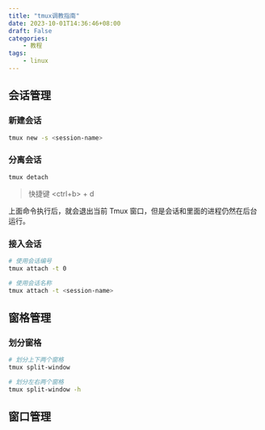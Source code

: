 ```yaml
---
title: "tmux调教指南"
date: 2023-10-01T14:36:46+08:00
draft: False
categories:
    - 教程
tags:
    - linux
---
```


## 会话管理

### 新建会话

```bash
tmux new -s <session-name>
```

### 分离会话

```bash
tmux detach
```

> 快捷键 <ctrl+b> + d

上面命令执行后，就会退出当前 Tmux 窗口，但是会话和里面的进程仍然在后台运行。

### 接入会话

```bash
# 使用会话编号
tmux attach -t 0

# 使用会话名称
tmux attach -t <session-name>
```

## 窗格管理

### 划分窗格

```bash
# 划分上下两个窗格
tmux split-window

# 划分左右两个窗格
tmux split-window -h
```

## 窗口管理